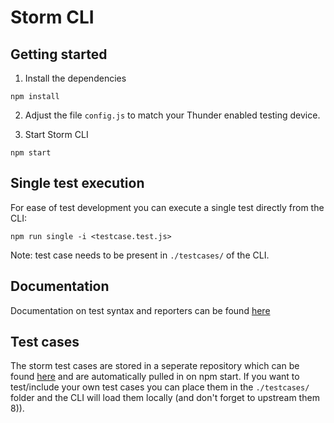 # Storm CLI

## Getting started

1. Install the dependencies
```
npm install
```

2. Adjust the file `config.js` to match your Thunder enabled testing device.

3. Start Storm CLI
```
npm start
```

## Single test execution

For ease of test development you can execute a single test directly from the CLI:
```
npm run single -i <testcase.test.js>
```

Note: test case needs to be present in `./testcases/` of the CLI.

## Documentation

Documentation on test syntax and reporters can be found [here](https://github.com/WebPlatformForEmbedded/Storm/blob/master/docs/readme.md)

## Test cases

The storm test cases are stored in a seperate repository which can be found [here](https://github.com/WebPlatformForEmbedded/Storm-Testcases) and are automatically pulled in on npm start. If you want to test/include your own test cases you can place them in the `./testcases/` folder and the CLI will load them locally (and don't forget to upstream them 8)).
